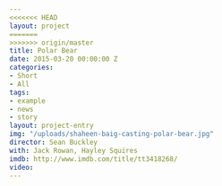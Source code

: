 ```yaml
---
<<<<<<< HEAD
layout: project
=======
>>>>>>> origin/master
title: Polar Bear
date: 2015-03-20 00:00:00 Z
categories:
- Short
- All
tags:
- example
- news
- story
layout: project-entry
img: "/uploads/shaheen-baig-casting-polar-bear.jpg"
director: Sean Buckley
with: Jack Rowan, Hayley Squires
imdb: http://www.imdb.com/title/tt3418268/
video: 
---
```


